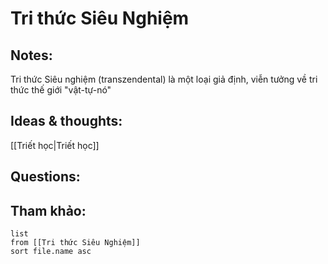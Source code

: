 # Tri thức Siêu Nghiệm

## Notes:
Tri thức Siêu nghiệm (transzendental) là một loại giả định, viễn tưởng về tri thức thế giới "vật-tự-nó"

## Ideas & thoughts:
[[Triết học|Triết học]]

## Questions:


## Tham khảo:
```dataview
list
from [[Tri thức Siêu Nghiệm]]
sort file.name asc
```
